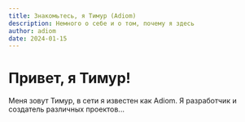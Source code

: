 ```yaml
---
title: Знакомьтесь, я Тимур (Adiom)
description: Немного о себе и о том, почему я здесь
author: adiom
date: 2024-01-15
---
```


# Привет, я Тимур!

Меня зовут Тимур, в сети я известен как Adiom. Я разработчик и создатель различных проектов...
